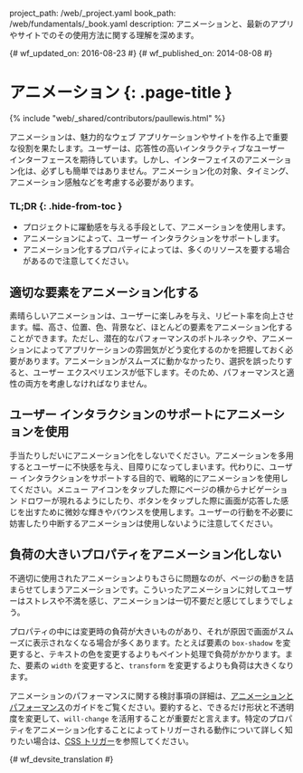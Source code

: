 project_path: /web/_project.yaml
book_path: /web/fundamentals/_book.yaml
description: アニメーションと、最新のアプリやサイトでのその使用方法に関する理解を深めます。

{# wf_updated_on: 2016-08-23 #}
{# wf_published_on: 2014-08-08 #}

# アニメーション {: .page-title }

{% include "web/_shared/contributors/paullewis.html" %}

アニメーションは、魅力的なウェブ アプリケーションやサイトを作る上で重要な役割を果たします。ユーザーは、応答性の高いインタラクティブなユーザー インターフェースを期待しています。しかし、インターフェイスのアニメーション化は、必ずしも簡単ではありません。アニメーション化の対象、タイミング、アニメーション感触などを考慮する必要があります。


### TL;DR {: .hide-from-toc }
* プロジェクトに躍動感を与える手段として、アニメーションを使用します。
* アニメーションによって、ユーザー インタラクションをサポートします。
* アニメーション化するプロパティによっては、多くのリソースを要する場合があるので注意してください。


##  適切な要素をアニメーション化する

素晴らしいアニメーションは、ユーザーに楽しみを与え、リピート率を向上させます。幅、高さ、位置、色、背景など、ほとんどの要素をアニメーション化することができます。ただし、潜在的なパフォーマンスのボトルネックや、アニメーションによってアプリケーションの雰囲気がどう変化するのかを把握しておく必要があります。アニメーションがスムーズに動かなかったり、選択を誤ったりすると、ユーザー エクスペリエンスが低下します。そのため、パフォーマンスと適性の両方を考慮しなければなりません。

##  ユーザー インタラクションのサポートにアニメーションを使用

手当たりしだいにアニメーション化をしないでください。アニメーションを多用するとユーザーに不快感を与え、目障りになってしまいます。代わりに、ユーザー インタラクションをサポートする目的で、戦略的にアニメーションを使用してください。メニュー アイコンをタップした際にページの横からナビゲーション ドロワーが現れるようにしたり、ボタンをタップした際に画面が応答した感じを出すために微妙な輝きやバウンスを使用します。ユーザーの行動を不必要に妨害したり中断するアニメーションは使用しないように注意してください。

##  負荷の大きいプロパティをアニメーション化しない

不適切に使用されたアニメーションよりもさらに問題なのが、ページの動きを詰まらせてしまうアニメーションです。こういったアニメーションに対してユーザーはストレスや不満を感じ、アニメーションは一切不要だと感じてしまうでしょう。

プロパティの中には変更時の負荷が大きいものがあり、それが原因で画面がスムーズに表示されなくなる場合が多くあります。たとえば要素の `box-shadow` を変更すると、テキストの色を変更するよりもペイント処理で負荷がかかります。また、要素の `width` を変更すると、`transform` を変更するよりも負荷は大きくなります。

アニメーションのパフォーマンスに関する検討事項の詳細は、[アニメーションとパフォーマンス](animations-and-performance)のガイドをご覧ください。要約すると、できるだけ形状と不透明度を変更して、`will-change` を活用することが重要だと言えます。特定のプロパティをアニメーション化することによってトリガーされる動作について詳しく知りたい場合は、[CSS トリガー](http://csstriggers.com)を参照してください。


{# wf_devsite_translation #}
